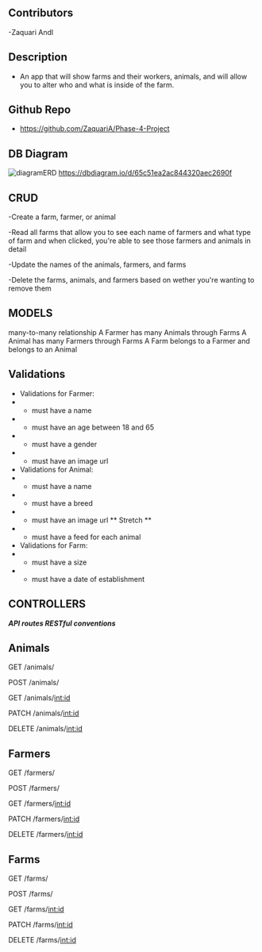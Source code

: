 ## Contributors

-Zaquari Andl

## Description

- An app that will show farms and their workers, animals, and will allow you to alter who and what is  inside of the farm. 

## Github Repo

- https://github.com/ZaquariA/Phase-4-Project

## DB Diagram

![diagramERD](https://i.imgur.com/AKc9kuX.png)
https://dbdiagram.io/d/65c51ea2ac844320aec2690f

## CRUD

-Create a farm, farmer, or animal

-Read all farms that allow you to see each name of farmers and what type of farm and when clicked, you're able to see those farmers and animals in detail

-Update the names of the animals, farmers, and farms

-Delete the farms, animals, and farmers based on wether you're wanting to remove them

## MODELS
many-to-many relationship
A Farmer has many Animals through Farms
A Animal has many Farmers through Farms
A Farm belongs to a Farmer and belongs to an Animal

## Validations

- Validations for Farmer:
- - must have a name
- - must have an age between 18 and 65
- - must have a gender
- - must have an image url
- Validations for Animal:
- -  must have a name
- - must have a breed
- - must have an image url
** Stretch **
- - must have a feed for each animal
- Validations for Farm:
- - must have a size 
- - must have a date of establishment


## CONTROLLERS

***​​API routes RESTful conventions***
>
## Animals

GET /animals/

POST /animals/
>

GET /animals/<int:id>

PATCH /animals/<int:id>

DELETE /animals/<int:id>
>

## Farmers

GET /farmers/

POST /farmers/
>
GET /farmers/<int:id>

PATCH /farmers/<int:id>

DELETE /farmers/<int:id>
>
## Farms

GET /farms/

POST /farms/

>
GET /farms/<int:id>

PATCH /farms/<int:id>

DELETE /farms/<int:id>
